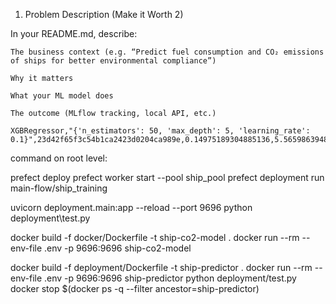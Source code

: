 1. Problem Description (Make it Worth 2)

In your README.md, describe:

    The business context (e.g. “Predict fuel consumption and CO₂ emissions of ships for better environmental compliance”)

    Why it matters

    What your ML model does

    The outcome (MLflow tracking, local API, etc.)

    XGBRegressor,"{'n_estimators': 50, 'max_depth': 5, 'learning_rate': 0.1}",23d42f65f3c54b1ca2423d0204ca989e,0.14975189304885136,5.565986394882202


command on root level:

prefect deploy
prefect worker start --pool ship_pool
prefect deployment run main-flow/ship_training

uvicorn deployment.main:app --reload --port 9696
python deployment\test.py

docker build -f docker/Dockerfile -t ship-co2-model .
docker run --rm --env-file .env -p 9696:9696 ship-co2-model

docker build -f deployment/Dockerfile -t ship-predictor .
docker run --rm --env-file .env -p 9696:9696 ship-predictor
python deployment/test.py
docker stop $(docker ps -q --filter ancestor=ship-predictor)



